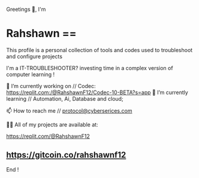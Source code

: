 Greetings 👋, I'm

# Rahshawn ==

This profile is a personal collection of tools and codes used to troubleshoot and configure projects

I'm a IT-TROUBLESHOOTER? investing time in a complex version of computer learning !

🔭 I’m currently working on //       Codec: https://replit.com:/@RahshawnF12/Codec-10-BETA?s=app
🌱 I’m currently learning //         Automation, Ai, Database and cloud;

📫 How to reach me //                protocol@cyberserices.com
 
👨‍💻 All of my projects are available at:

https://replit.com/@RahshawnF12

https://gitcoin.co/rahshawnf12
-
End !
